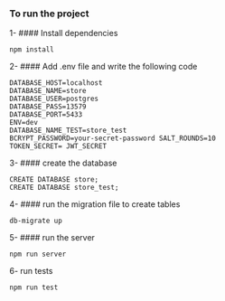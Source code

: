 ### To run the project 
1- #### Install dependencies
```
npm install 
```
2- #### Add .env file and write the following code
```
DATABASE_HOST=localhost
DATABASE_NAME=store
DATABASE_USER=postgres
DATABASE_PASS=13579
DATABASE_PORT=5433
ENV=dev
DATABASE_NAME_TEST=store_test
BCRYPT_PASSWORD=your-secret-password SALT_ROUNDS=10
TOKEN_SECRET= JWT_SECRET
```
3- #### create the database
```
CREATE DATABASE store;
CREATE DATABASE store_test;
```
4- #### run the migration file to create tables
```
db-migrate up 
```
5- #### run the server 
```
npm run server
```
6- run tests
```
npm run test 
```
